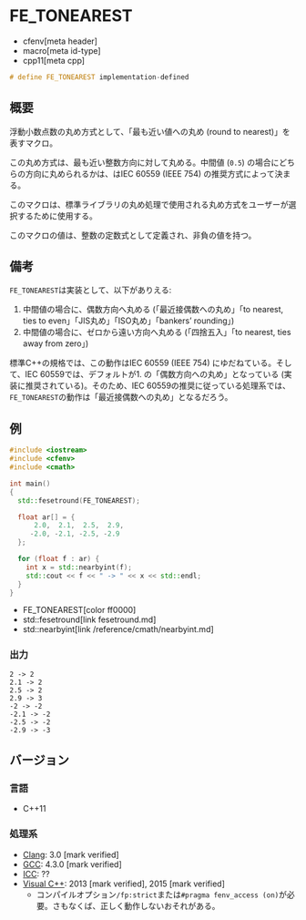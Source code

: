 # FE_TONEAREST
* cfenv[meta header]
* macro[meta id-type]
* cpp11[meta cpp]

```cpp
# define FE_TONEAREST implementation-defined
```

## 概要
浮動小数点数の丸め方式として、「最も近い値への丸め (round to nearest)」を表すマクロ。

この丸め方式は、最も近い整数方向に対して丸める。中間値 (`0.5`) の場合にどちらの方向に丸められるかは、はIEC 60559 (IEEE 754) の推奨方式によって決まる。

このマクロは、標準ライブラリの丸め処理で使用される丸め方式をユーザーが選択するために使用する。

このマクロの値は、整数の定数式として定義され、非負の値を持つ。


## 備考
`FE_TONEAREST`は実装として、以下がありえる:

1. 中間値の場合に、偶数方向へ丸める (「最近接偶数への丸め」「to nearest, ties to even」「JIS丸め」「ISO丸め」「bankers’ rounding」)
2. 中間値の場合に、ゼロから遠い方向へ丸める (「四捨五入」「to nearest, ties away from zero」)

標準C++の規格では、この動作はIEC 60559 (IEEE 754) にゆだねている。そして、IEC 60559では、デフォルトが1. の「偶数方向への丸め」となっている (実装に推奨されている)。そのため、IEC 60559の推奨に従っている処理系では、`FE_TONEAREST`の動作は「最近接偶数への丸め」となるだろう。


## 例
```cpp example
#include <iostream>
#include <cfenv>
#include <cmath>

int main()
{
  std::fesetround(FE_TONEAREST);

  float ar[] = {
      2.0,  2.1,  2.5,  2.9,
     -2.0, -2.1, -2.5, -2.9
  };

  for (float f : ar) {
    int x = std::nearbyint(f);
    std::cout << f << " -> " << x << std::endl;
  }
}
```
* FE_TONEAREST[color ff0000]
* std::fesetround[link fesetround.md]
* std::nearbyint[link /reference/cmath/nearbyint.md]

### 出力
```
2 -> 2
2.1 -> 2
2.5 -> 2
2.9 -> 3
-2 -> -2
-2.1 -> -2
-2.5 -> -2
-2.9 -> -3
```

## バージョン
### 言語
- C++11

### 処理系
- [Clang](/implementation.md#clang): 3.0 [mark verified]
- [GCC](/implementation.md#gcc): 4.3.0 [mark verified]
- [ICC](/implementation.md#icc): ??
- [Visual C++](/implementation.md#visual_cpp): 2013 [mark verified], 2015 [mark verified]
	- コンパイルオプション`/fp:strict`または`#pragma fenv_access (on)`が必要。さもなくば、正しく動作しないおそれがある。


